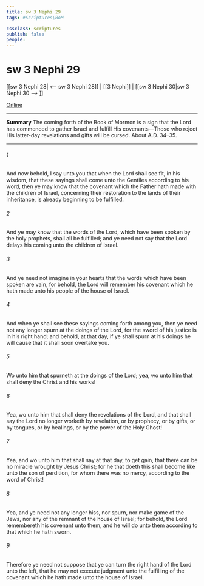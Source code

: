 ```yaml
---
title: sw 3 Nephi 29
tags: #Scriptures\BoM

cssclass: scriptures
publish: false
people:
---
```


# sw 3 Nephi 29
[[sw 3 Nephi 28| <-- sw 3 Nephi 28]] | [[3 Nephi]] | [[sw 3 Nephi 30|sw 3 Nephi 30 --> ]]

[Online](https://churchofjesuschrist.org/study/scriptures/bofm/3-ne/29?lang=eng)

---
__Summary__
The coming forth of the Book of Mormon is a sign that the Lord has commenced to gather Israel and fulfill His covenants—Those who reject His latter-day revelations and gifts will be cursed. About A.D. 34–35.

---
###### 1 
And now behold, I say unto you that when the Lord shall see fit, in his wisdom, that these sayings shall come unto the Gentiles according to his word, then ye may know that the covenant which the Father hath made with the children of Israel, concerning their restoration to the lands of their inheritance, is already beginning to be fulfilled.

###### 2 
And ye may know that the words of the Lord, which have been spoken by the holy prophets, shall all be fulfilled; and ye need not say that the Lord delays his coming unto the children of Israel.

###### 3 
And ye need not imagine in your hearts that the words which have been spoken are vain, for behold, the Lord will remember his covenant which he hath made unto his people of the house of Israel.

###### 4 
And when ye shall see these sayings coming forth among you, then ye need not any longer spurn at the doings of the Lord, for the sword of his justice is in his right hand; and behold, at that day, if ye shall spurn at his doings he will cause that it shall soon overtake you.

###### 5 
Wo unto him that spurneth at the doings of the Lord; yea, wo unto him that shall deny the Christ and his works!

###### 6 
Yea, wo unto him that shall deny the revelations of the Lord, and that shall say the Lord no longer worketh by revelation, or by prophecy, or by gifts, or by tongues, or by healings, or by the power of the Holy Ghost!

###### 7 
Yea, and wo unto him that shall say at that day, to get gain, that there can be no miracle wrought by Jesus Christ; for he that doeth this shall become like unto the son of perdition, for whom there was no mercy, according to the word of Christ!

###### 8 
Yea, and ye need not any longer hiss, nor spurn, nor make game of the Jews, nor any of the remnant of the house of Israel; for behold, the Lord remembereth his covenant unto them, and he will do unto them according to that which he hath sworn.

###### 9 
Therefore ye need not suppose that ye can turn the right hand of the Lord unto the left, that he may not execute judgment unto the fulfilling of the covenant which he hath made unto the house of Israel.

